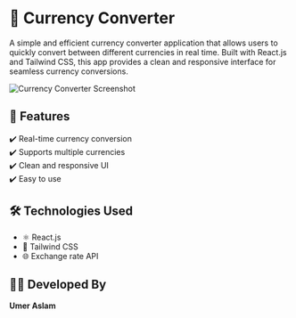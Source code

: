 # 💱 Currency Converter  

A simple and efficient currency converter application that allows users to quickly convert between different currencies in real time. Built with React.js and Tailwind CSS, this app provides a clean and responsive interface for seamless currency conversions.  

![Currency Converter Screenshot](link-to-screenshot)  

## 🚀 Features  

✔️ Real-time currency conversion  
✔️ Supports multiple currencies  
✔️ Clean and responsive UI  
✔️ Easy to use  

## 🛠️ Technologies Used  

- ⚛️ React.js  
- 🎨 Tailwind CSS  
- 🌐 Exchange rate API  

## 👨‍💻 Developed By  

**Umer Aslam**  
